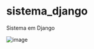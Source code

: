 # sistema_django
 Sistema em Django


![image](https://user-images.githubusercontent.com/76493851/229290317-ea11d406-b01f-4b95-87e5-8cc045bcf0c8.png)
